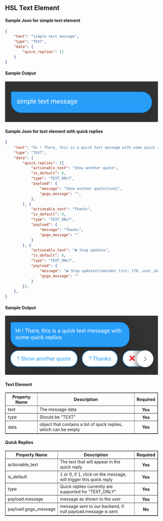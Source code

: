 ## HSL Text Element

#### Sample Json for simple text element
```json
{
	"text": "simple text message",
	"type": "TEXT",
	"data": {
		"quick_replies": []
	}
}
```
#### Sample Output
![hsl_simple_text](hsl_simple_text.png)


#### Sample Json for text element with quick replies
```json
{
	"text": "Hi ! There, this is a quick text message with some quick replies.",
	"type": "TEXT",
	"data": {
		"quick_replies": [{
			"actionable_text": "Show another quote",
			"is_default": 0,
			"type": "TEXT_ONLY",
			"payload": {
				"message": "Show another quote{task}",
				"gogo_message": "",
			},
		}, {
			"actionable_text": "Thanks",
			"is_default": 0,
			"type": "TEXT_ONLY",
			"payload": {
				"message": "Thanks",
				"gogo_message": ""
			}
		}, {
			"actionable_text": "❌ Stop updates",
			"is_default": 0,
			"type": "TEXT_ONLY",
			"payload": {
				"message": "❌ Stop updates{reminder_list: 170, user_id: 202308, task_name: Motivational Quote, offset: 0, api_name: exotel }{task}",
				"gogo_message": ""
			}
		}],
	},
}
```

#### Sample Output
![hsl_sample_text](hsl_sample_text.png)


#### Text Element
<table border="1" class="docutils">
   <thead>
      <tr>
         <th>Property Name</th>
         <th>Description</th>
         <th>Required</th>
      </tr>
   </thead>
   <tbody>
      <tr>
         <td>text</td>
         <td>The message data</td>
         <th>Yes</th>
      </tr>
      <tr>
         <td>type</td>
         <td>Should be "TEXT"</td>
         <th>Yes</th>
      </tr>
      <tr>
         <td>data</td>
         <td>object that contains a list of quick replies, which can be empty</td>
         <th>Yes</th>
      </tr>
   </tbody>
</table>

#### Quick Replies 
<table border="1" class="docutils">
   <thead>
      <tr>
         <th>Property Name</th>
         <th>Description</th>
         <th>Required</th>
      </tr>
   </thead>
   <tbody>
      <tr>
         <td>actionable_text</td>
         <td>The text that will appear in the quick reply</td>
         <th>Yes</th>
      </tr>
      <tr>
         <td>is_default</td>
         <td>1 or 0, if 1, click on the message, will trigger this quick reply</td>
         <th>Yes</th>
      </tr>
      <tr>
         <td>type</td>
         <td>Quick replies currently are supported for "TEXT_ONLY"</td>
         <th>Yes</th>
      </tr>
      <tr>
         <td>payload.message</td>
         <td>message as shown to the user</td>
         <th>Yes</th>
      </tr>
      <tr>
         <td>payload.gogo_message</td>
         <td>message sent to our backend, if null payload.message is sent</td>
         <th>No</th>
      </tr>
   </tbody>
</table>



